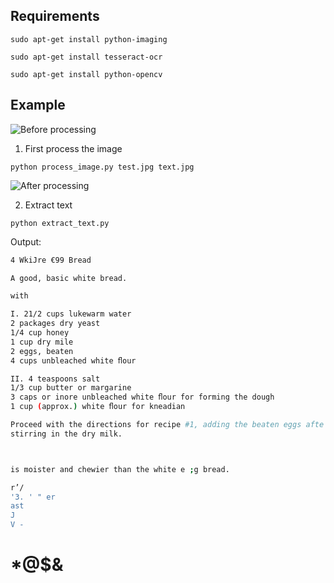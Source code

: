 ## Requirements

`sudo apt-get install python-imaging`

`sudo apt-get install tesseract-ocr`

`sudo apt-get install python-opencv`

## Example

![Before processing](http://raw.githubusercontent.com/schollz/ocr-text-extraction/master/test.jpg)

1. First process the image

`python process_image.py test.jpg text.jpg`

![After processing](http://raw.githubusercontent.com/schollz/ocr-text-extraction/master/text.jpg)

2. Extract text

`python extract_text.py`

Output:

```bash
4 WkiJre €99 Bread

A good, basic white bread.

with

I. 21/2 cups lukewarm water
2 packages dry yeast
1/4 cup honey
1 cup dry mile
2 eggs, beaten
4 cups unbleached white ﬂour

II. 4 teaspoons salt
1/3 cup butter or margarine
3 caps or inore unbleached white ﬂour for forming the dough
1 cup (approx.) white ﬂour for kneadian

Proceed with the directions for recipe #1, adding the beaten eggs afte
stirring in the dry milk.



is moister and chewier than the white e ;g bread.

r’/
'3. ' " er
ast
J
V -

```

# *@$&
